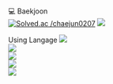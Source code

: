 💻 Baekjoon
<br/>
[![Solved.ac
/chaejun0207](http://mazassumnida.wtf/api/v2/generate_badge?boj=chaejun0207)](https://solved.ac/chaejun0207)
<img src="http://mazandi.herokuapp.com/api?handle=chaejun0207&theme=warm"/>
<br/>

Using Langage
<img src="http://mazandi.herokuapp.com/api?handle=chaejun0207&theme=warm"/>
<br/>
<img src="https://img.shields.io/badge/C language-A8B9CC?style=for-the-badge&logo=C&logoColor=white">
<br/>
<img src="https://img.shields.io/badge/html5-E34F26?style=for-the-badge&logo=html5&logoColor=white"> 
<br/>
<img src="https://img.shields.io/badge/css-1572B6?style=for-the-badge&logo=css3&logoColor=white"> 
<br/>
<img src="https://img.shields.io/badge/javascript-4479A1?style=for-the-badge&logo=javascript&logoColor=yellow">
<br/>


<!--
**flower0207/flower0207** is a ✨ _special_ ✨ repository because its `README.md` (this file) appears on your GitHub profile.

Here are some ideas to get you started:

- 🔭 I’m currently working on ...
- 🌱 I’m currently learning ...
- 👯 I’m looking to collaborate on ...
- 🤔 I’m looking for help with ...
- 💬 Ask me about ...
- 📫 How to reach me: ...
- 😄 Pronouns: ...
- ⚡ Fun fact: ...
-->
